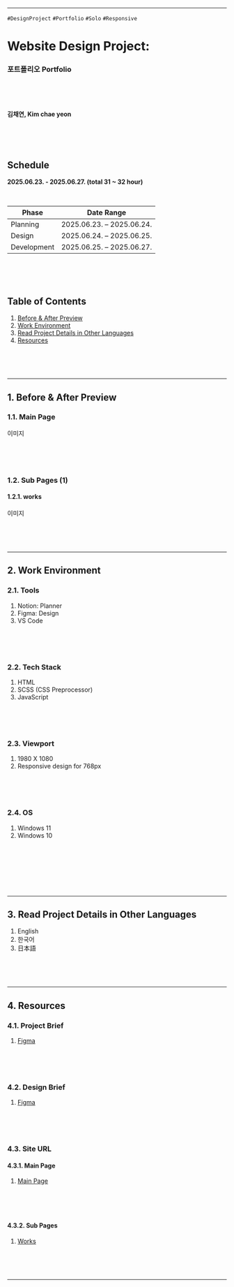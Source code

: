 
---
`#DesignProject` `#Portfolio` `#Solo` `#Responsive` 
# **Website Design Project:**
### 포트폴리오 Portfolio

<br/>
<br/>
<br/>

**김채연, Kim chae yeon**    

<br/>
<br/>
<br/>

## **Schedule**
**2025.06.23. - 2025.06.27. (total 31 ~ 32 hour)**

</br>

| Phase         | Date Range                  |
|---------------|-----------------------------|
| Planning      | 2025.06.23. – 2025.06.24.   |
| Design        | 2025.06.24. – 2025.06.25.   |
| Development   | 2025.06.25. – 2025.06.27.   |

<br/>
<br/>
<br/>

## Table of Contents

1. [Before & After Preview](#1-Before-&-After-Preview)   
2. [Work Environment](#2-Work-Environment)   
3. [Read Project Details in Other Languages](#3-Read-Project-Details-in-Other-Languages)    
4. [Resources](#4-Resources)   
   
</br>
</br>
</br>

---



## 1. Before & After Preview
### 1.1. Main Page

이미지

</br>
</br>
</br>

### 1.2. Sub Pages (1)
#### 1.2.1. works

이미지

</br>
</br>
</br>

---
## 2. Work Environment
### 2.1. Tools
1. Notion: Planner
2. Figma: Design
3. VS Code

</br>
</br>
</br>

### 2.2. Tech Stack
1. HTML
2. SCSS (CSS Preprocessor)
3. JavaScript

</br>
</br>
</br>

### 2.3. Viewport
1. 1980 X 1080
2. Responsive design for 768px

</br>
</br>
</br>

### 2.4. OS
1. Windows 11
2. Windows 10

</br>
</br>
</br>

</br>
</br>
</br>

---

## 3. Read Project Details in Other Languages
1. English
2. 한국어
3. 日本語

</br>
</br>
</br>

---

## 4. Resources
### 4.1. Project Brief
1. [Figma](https://www.figma.com/deck/t0gQ19HADYSrVkqbtzVifg/-webDesign--Personal-Portfolio--Project-Brief-?node-id=1-42&t=d5yEtWgpvqxSup7Y-1)

</br>
</br>
</br>

### 4.2. Design Brief
1. [Figma](https://www.figma.com/design/8OkxmWio2kC2G2lr2v9kuS/-webDesign--Personal-Portfolio--Design-Brief-?node-id=4-95&t=ITv4Ae0KyzAnmM6b-1)

</br>
</br>
</br>

### 4.3. Site URL
#### 4.3.1. Main Page
1. [Main Page](https://dkssud-dus.github.io/portfolio/)

</br>
</br>
</br>

#### 4.3.2. Sub Pages
1. [Works](https://dkssud-dus.github.io/portfolio/pages/works.html)

</br>
</br>
</br>

---
